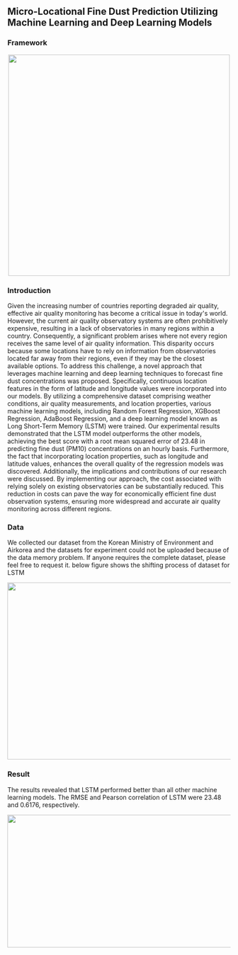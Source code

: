 ## Micro-Locational Fine Dust Prediction Utilizing Machine Learning and Deep Learning Models

### Framework
<center><img src='https://user-images.githubusercontent.com/68065313/204736718-11963c10-cf61-4af8-b750-0928717f1073.png' width='500' height='500'></center>

### Introduction
Given the increasing number of countries reporting degraded air quality, effective air quality monitoring has become a critical issue in today's world. However, the current air quality observatory systems are often prohibitively expensive, resulting in a lack of observatories in many regions within a country. Consequently, a significant problem arises where not every region receives the same level of air quality information. This disparity occurs because some locations have to rely on information from observatories located far away from their regions, even if they may be the closest available options. To address this challenge, a novel approach that leverages machine learning and deep learning techniques to forecast fine dust concentrations was proposed. Specifically, continuous location features in the form of latitude and longitude values were incorporated into our models. By utilizing a comprehensive dataset comprising weather conditions, air quality measurements, and location properties, various machine learning models, including Random Forest Regression, XGBoost Regression, AdaBoost Regression, and a deep learning model known as Long Short-Term Memory (LSTM) were trained. Our experimental results demonstrated that the LSTM model outperforms the other models, achieving the best score with a root mean squared error of 23.48 in predicting fine dust (PM10) concentrations on an hourly basis. Furthermore, the fact that incorporating location properties, such as longitude and latitude values, enhances the overall quality of the regression models was discovered. Additionally, the implications and contributions of our research were discussed. By implementing our approach, the cost associated with relying solely on existing observatories can be substantially reduced. This reduction in costs can pave the way for economically efficient fine dust observation systems, ensuring more widespread and accurate air quality monitoring across different regions.

### Data
We collected our dataset from the Korean Ministry of Environment and Airkorea and the datasets for experiment could not be uploaded because of the data memory problem. If anyone requires the complete dataset, please feel free to request it.
below figure shows the shifting process of dataset for LSTM

<center><img src='https://github.com/dxlabskku/FineDust/assets/68065313/e9713dd7-2e01-403e-907c-537b28b431a9' width='700' height='400'></center>

### Result
The results revealed that LSTM performed better than all other machine learning models. The RMSE and Pearson correlation of LSTM were 23.48 and 0.6176, respectively. 

<center><img src='https://github.com/dxlabskku/FineDust/assets/68065313/620c3b9e-8d7e-4e6f-aefe-d8b687378e8f' width='800' height='300'></center>
